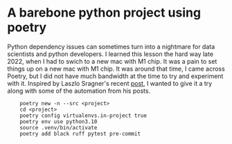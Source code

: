 # A barebone python project using poetry
Python dependency issues can sometimes turn into a nightmare for data scientists and
python developers. I learned this lesson the hard way late 2022, when I had to swich to a new mac with M1 chip. It was a pain to set things up on a new mac with M1 chip. It was around that time, I came across Poetry, but I did not have much bandwidth at the time to try and experiment with it. Inspired by Laszlo Sragner's recent [post](https://laszlo.substack.com/p/cq4ds-python-project-from-scratch?r=366ls&utm_medium=ios&utm_campaign=post), I wanted to
give it a try along with some of the automation from his posts.

```
    poetry new -n --src <project>
    cd <project>
    poetry config virtualenvs.in-project true
    poetry env use python3.10
    source .venv/bin/activate
    poetry add black ruff pytest pre-commit
```
